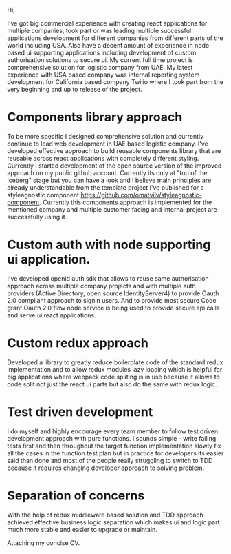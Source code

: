 Hi,

I've got big commercial experience with creating react applications for
multiple companies, took part or was leading multiple successful
applications development for different companies from different parts of
the world including USA. Also have a decent amount of experience in node
based ui supporting applications including development of custom
authorisation solutions to secure ui. My current full time project is
comprehensive solution for logistic company from UAE. My latest experience
with USA based company was internal reporting system development for
California based company Twilio where I took part from the very beginning
and up to release of the project.

# Components library approach
To be more specific I designed comprehensive solution and currently
continue to lead web development in UAE based logistic company. I've
developed effective approach to build reusable components library that are
reusable across react applications with completely different styling.
Currently I started development of the open source version of the improved
approach on my public github account. Currently its only at "top of the
iceberg" stage but you can have a look and I believe main principles are
already understandable from the template project I've published for a
styleagnostic component https://github.com/omatviiv/styleagnostic-component.
Currently this components approach is implemented for the mentioned company
and multiple customer facing and internal project are successfully using it.

# Custom auth with node supporting ui application.
I've developed openid auth sdk that allows to reuse same authorisation
approach across multiple company projects and with multiple auth providers
(Active Directory, open source IdentityServer4) to provide Oauth 2.0
compliant approach to signin users. And to provide most secure Code grant
Oauth 2.0 flow node service is being used to provide secure api calls and
serve ui react applications.

# Custom redux approach
Developed a library to greatly reduce boilerplate code of the standard
redux implementation and to allow redux modules lazy loading which is
helpful for big applications where webpack code spliting is in use because
it allows to code split not just the react ui parts but also do the same
with redux logic.

# Test driven development
I do myself and highly encourage every team member to follow test driven
development approach with pure functions. I sounds simple - write failing
tests first and then throughout the target function implementation slowly
fix all the cases in the function test plan but in practice for developers
its easier said than done and most of the people really struggling to
switch to TDD because it requires changing developer approach to solving
problem.

# Separation of concerns
With the help of redux middleware based solution and TDD approach achieved
effective business logic separation which makes ui and logic part much more
stable and easier to upgrade or maintain.

Attaching my concise CV.
